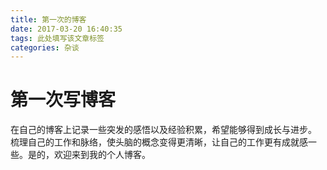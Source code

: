 ```yaml
---
title: 第一次的博客
date: 2017-03-20 16:40:35
tags: 此处填写该文章标签
categories: 杂谈
---
```

# 第一次写博客
在自己的博客上记录一些突发的感悟以及经验积累，希望能够得到成长与进步。
梳理自己的工作和脉络，使头脑的概念变得更清晰，让自己的工作更有成就感一些。是的，欢迎来到我的个人博客。